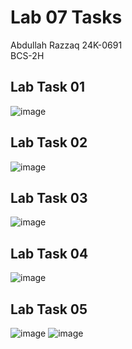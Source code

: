 # Lab 07 Tasks
Abdullah Razzaq 
24K-0691  
BCS-2H  

## Lab Task 01 
![image](https://github.com/user-attachments/assets/4e5fe164-1a8b-4bff-9475-11cac027d8eb)

## Lab Task 02
![image](https://github.com/user-attachments/assets/17580532-bc9a-475a-9ba1-ec8ad62adda2)

## Lab Task 03
![image](https://github.com/user-attachments/assets/61988b74-9033-45e9-96e0-be07c5de2996)

## Lab Task 04
![image](https://github.com/user-attachments/assets/000e6a32-ada1-459b-bcfc-7c2b84dcaee5)

## Lab Task 05
![image](https://github.com/user-attachments/assets/ca3f2403-c896-4953-a6d0-051c73ef76e7)
![image](https://github.com/user-attachments/assets/119bf788-2b00-4816-8b3e-bf89358f7726)
